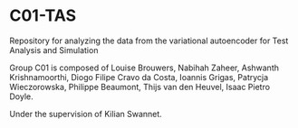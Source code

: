# C01-TAS

Repository for analyzing the data from the variational autoencoder for Test Analysis and Simulation

Group C01 is composed of Louise Brouwers, Nabihah Zaheer, Ashwanth Krishnamoorthi, Diogo Filipe Cravo da Costa, Ioannis Grigas, Patrycja Wieczorowska, Philippe Beaumont, Thijs van den Heuvel, Isaac Pietro Doyle. 

Under the supervision of Kilian Swannet.
